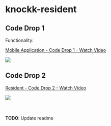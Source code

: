# knockk-resident

## Code Drop 1
Functionality: 
<div>
    <a href="https://www.loom.com/share/59707d679aa245848fa8c73f04746a4a">
      <p>Mobile Application - Code Drop 1 - Watch Video</p>
    </a>
    <a href="https://www.loom.com/share/59707d679aa245848fa8c73f04746a4a">
      <img style="max-width:300px;" src="https://cdn.loom.com/sessions/thumbnails/59707d679aa245848fa8c73f04746a4a-c9c9f1d0928d058a-full-play.gif">
    </a>
  </div>

  ## Code Drop 2
  <div>
    <a href="https://www.loom.com/share/ec3f3008529843feb4794ac107afca23">
      <p>Resident - Code Drop 2 - Watch Video</p>
    </a>
    <a href="https://www.loom.com/share/ec3f3008529843feb4794ac107afca23">
      <img style="max-width:300px;" src="https://cdn.loom.com/sessions/thumbnails/ec3f3008529843feb4794ac107afca23-cec27d2c996fd82d-full-play.gif">
    </a>
  </div>

<br><br>
**TODO**: Update readme

